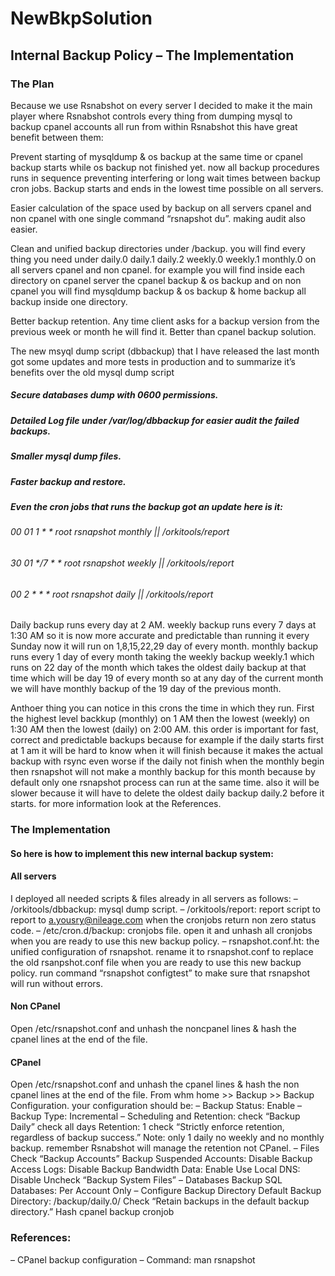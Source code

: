 # NewBkpSolution
## Internal Backup Policy – The Implementation

### The Plan
Because we use Rsnabshot on every server I decided to make it the main player where Rsnabshot controls every thing from dumping mysql to backup cpanel accounts all run from within Rsnabshot this have great benefit between them:

Prevent starting of mysqldump & os backup at the same time or cpanel backup starts while os backup not finished yet. now all backup procedures runs in sequence preventing interfering or long wait times between backup cron jobs. Backup starts and ends in the lowest time possible on all servers.

Easier calculation of the space used by backup on all servers cpanel and non cpanel with one single command “rsnapshot du”. making audit also easier.

Clean and unified backup directories under /backup. you will find every thing you need under daily.0 daily.1 daily.2 weekly.0 weekly.1 monthly.0 on all servers cpanel and non cpanel. for example you will find inside each directory on cpanel server the cpanel backup & os backup and on non cpanel you will find mysqldump backup & os backup & home backup all backup inside one directory.

Better backup retention. Any time client asks for a backup version from the previous week or month he will find it. Better than cpanel backup solution.

The new msyql dump script (dbbackup) that I have released the last month got some updates and more tests in production and to summarize it’s benefits over the old mysql dump script

##### Secure databases dump with 0600 permissions.
##### Detailed Log file under /var/log/dbbackup for easier audit the failed backups.
##### Smaller mysql dump files.
##### Faster backup and restore.
##### Even the cron jobs that runs the backup got an update here is it:

###### 00 01 1 * * root rsnapshot monthly || /orkitools/report
###### 30 01 */7 * * root rsnapshot weekly || /orkitools/report
###### 00 2 * * * root rsnapshot daily || /orkitools/report

Daily backup runs every day at 2 AM. weekly backup runs every 7 days at 1:30 AM so it is now more accurate and predictable than running it every Sunday now it will run on 1,8,15,22,29 day of every month. monthly backup runs every 1 day of every month taking the weekly backup weekly.1 which runs on 22 day of the month which takes the oldest daily backup at that time which will be day 19 of every month so at any day of the current month we will have monthly backup of the 19 day of the previous month.

Anthoer thing you can notice in this crons the time in which they run. First the highest level backkup (monthly) on 1 AM then the lowest (weekly) on 1:30 AM then the lowest (daily) on 2:00 AM. this order is important for fast, correct and predictable backups because for example if the daily starts first at 1 am it will be hard to know when it will finish because it makes the actual backup with rsync even worse if the daily not finish when the monthly begin then rsnapshot will not make a monthly backup for this month because by default only one rsnapshot process can run at the same time. also it will be slower because it will have to delete the oldest daily backup daily.2 before it starts. for more information look at the References.

### The Implementation
#### So here is how to implement this new internal backup system:

#### All servers
I deployed all needed scripts & files already in all servers as follows:
– /orkitools/dbbackup: mysql dump script.
– /orkitools/report: report script to report to a.yousry@nileage.com when the cronjobs return non zero status code.
– /etc/cron.d/backup: cronjobs file. open it and unhash all cronjobs when you are ready to use this new backup policy.
– rsnapshot.conf.ht: the unified configuration of rsnapshot. rename it to rsnapshot.conf to replace the old rsanpshot.conf file when you are ready to use this new backup policy.
run command “rsnapshot configtest” to make sure that rsnapshot will run without errors.

#### Non CPanel
Open /etc/rsnapshot.conf and unhash the noncpanel lines & hash the cpanel lines at the end of the file.

#### CPanel
Open /etc/rsnapshot.conf and unhash the cpanel lines & hash the non cpanel lines at the end of the file.
From whm home >> Backup >> Backup Configuration. your configuration should be:
– Backup Status: Enable
– Backup Type: Incremental
– Scheduling and Retention:
  check “Backup Daily”
  check all days
  Retention: 1
  check “Strictly enforce retention, regardless of backup success.”
Note: only 1 daily no weekly and no monthly backup. remember Rsnabshot will manage the retention not CPanel.
– Files
  Check “Backup Accounts”
  Backup Suspended Accounts: Disable
  Backup Access Logs: Disable
  Backup Bandwidth Data: Enable
  Use Local DNS: Disable
  Uncheck “Backup System Files”
– Databases
  Backup SQL Databases: Per Account Only
– Configure Backup Directory
  Default Backup Directory: /backup/daily.0/
  Check “Retain backups in the default backup directory.”
Hash cpanel backup cronjob
### References:
– CPanel backup configuration
– Command: man rsnapshot
